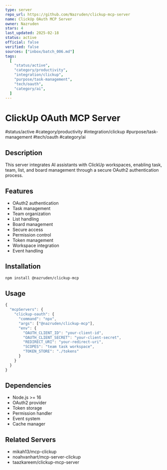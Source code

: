 ```yaml
---
type: server
repo_url: https://github.com/Nazruden/clickup-mcp-server
name: ClickUp OAuth MCP Server
owner: Nazruden
stars: 4
last_updated: 2025-02-18
status: active
official: false
verified: false
sources: ["inbox/batch_006.md"]
tags:
  [
    "status/active",
    "category/productivity",
    "integration/clickup",
    "purpose/task-management",
    "tech/oauth",
    "category/ai",
  ]
---
```


# ClickUp OAuth MCP Server

#status/active #category/productivity #integration/clickup #purpose/task-management #tech/oauth #category/ai

## Description

This server integrates AI assistants with ClickUp workspaces, enabling task, team, list, and board management through a secure OAuth2 authentication process.

## Features

- OAuth2 authentication
- Task management
- Team organization
- List handling
- Board management
- Secure access
- Permission control
- Token management
- Workspace integration
- Event handling

## Installation

```bash
npm install @nazruden/clickup-mcp
```

## Usage

```javascript
{
  "mcpServers": {
    "clickup-oauth": {
      "command": "npx",
      "args": ["@nazruden/clickup-mcp"],
      "env": {
        "OAUTH_CLIENT_ID": "your-client-id",
        "OAUTH_CLIENT_SECRET": "your-client-secret",
        "REDIRECT_URI": "your-redirect-uri",
        "SCOPES": "team task workspace",
        "TOKEN_STORE": "./tokens"
      }
    }
  }
}
```

## Dependencies

- Node.js >= 16
- OAuth2 provider
- Token storage
- Permission handler
- Event system
- Cache manager

## Related Servers

- mikah13/mcp-clickup
- noahvanhart/mcp-server-clickup
- taazkareem/clickup-mcp-server
